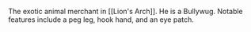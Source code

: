 The exotic animal merchant in [[Lion's Arch]]. He is a Bullywug.
Notable features include a peg leg, hook hand, and an eye patch.